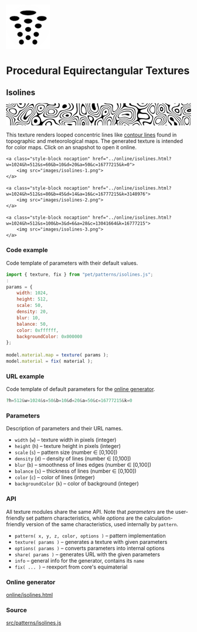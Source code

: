 <img class="logo" src="../assets/logo/logo.png">


# Procedural Equirectangular Textures


## Isolines
<img src="images/isolines.jpg">

This texture renders looped concentric lines like
[contour lines](https://en.wikipedia.org/wiki/Contour_line)
found in topographic and meteorological maps. The generated
texture is intended for color maps. Click on an snapshot to open it online.

<p class="gallery">

	<a class="style-block nocaption" href="../online/isolines.html?w=1024&h=512&s=60&b=10&d=20&a=50&c=16777215&k=0">
		<img src="images/isolines-1.png">
	</a>

	<a class="style-block nocaption" href="../online/isolines.html?w=1024&h=512&s=80&b=45&d=14&a=16&c=16777215&k=3148976">
		<img src="images/isolines-2.png">
	</a>

	<a class="style-block nocaption" href="../online/isolines.html?w=1024&h=512&s=100&b=3&d=6&a=28&c=13041664&k=16777215">
		<img src="images/isolines-3.png">
	</a>

</p>


### Code example

Code template of parameters with their default values.

```js
import { texture, fix } from "pet/patterns/isolines.js";
:
params = {
	width: 1024,
	height: 512,
	scale: 50,
	density: 20,
	blur: 10,
	balance: 50,
	color: 0xffffff,
	backgroundColor: 0x000000
};

model.material.map = texture( params );
model.material = fix( material );
```

### URL example

Code template of default parameters for the [online generator](../online/isolines.html).

```php
?h=512&w=1024&s=50&b=10&d=20&a=50&c=16777215&k=0
```

### Parameters

Description of parameters and their URL names.

* `width` (`w`) &ndash; texture width in pixels (integer)
* `height` (`h`) &ndash; texture height in pixels (integer)
* `scale` (`s`) &ndash; pattern size (number &#x2208; [0,100])
* `density` (`d`) &ndash; density of lines (number &#x2208; [0,100])
* `blur` (`b`) &ndash; smoothness of lines edges (number &#x2208; [0,100])
* `balance` (`s`) &ndash; thickness of lines (number &#x2208; [0,100])
* `color` (`c`) &ndash; color of lines (integer)
* `backgroundColor` (`k`) &ndash; color of background (integer)


### API

All texture modules share the same API. Note that *parameters*
are the user-friendly set pattern characteristics, while
*options* are the calculation-friendly version of the same
characteristics, used internally by `pattern`.

* `pattern( x, y, z, color, options )` &ndash; pattern implementation
* `texture( params )` &ndash; generates a texture with given parameters
* `options( params )` &ndash; converts parameters into internal options
* `share( params )` &ndash; generates URL with the given parameters
* `info` &ndash; general info for the generator, contains its `name`
* `fix( ... )` &ndash; reexport from core's equimaterial


### Online generator

[online/isolines.html](../online/isolines.html)

### Source

[src/patterns/isolines.js](https://github.com/boytchev/texture-generator/blob/main/src/patterns/isolines.js)


